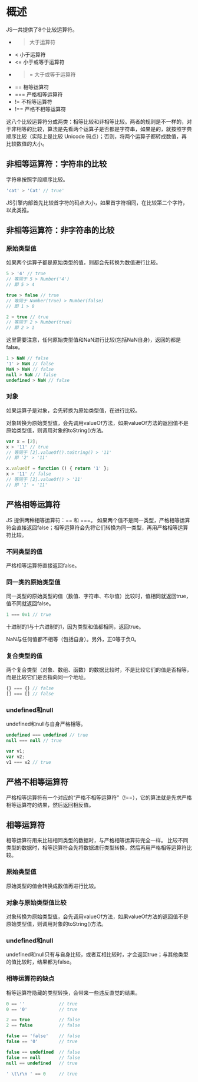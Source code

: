 # 概述
JS一共提供了8个比较运算符。
* > 大于运算符
* < 小于运算符
* <= 小于或等于运算符
* >= 大于或等于运算符
* == 相等运算符
* === 严格相等运算符
* != 不相等运算符
* !== 严格不相等运算符

这八个比较运算符分成两类：相等比较和非相等比较。两者的规则是不一样的，对于非相等的比较，算法是先看两个运算子是否都是字符串，如果是的，就按照字典顺序比较（实际上是比较 Unicode 码点）；否则，将两个运算子都转成数值，再比较数值的大小。

## 非相等运算符：字符串的比较
字符串按照字段顺序比较。
```js
'cat' > 'Cat' // true'
```
JS引擎内部首先比较首字符的码点大小，如果首字符相同，在比较第二个字符，以此类推。

## 非相等运算符：非字符串的比较
### 原始类型值
如果两个运算子都是原始类型的值，则都会先转换为数值进行比较。
```js
5 > '4' // true
// 等同于 5 > Number('4')
// 即 5 > 4

true > false // true
// 等同于 Number(true) > Number(false)
// 即 1 > 0

2 > true // true
// 等同于 2 > Number(true)
// 即 2 > 1
```

这里需要注意，任何原始类型值和NaN进行比较(包括NaN自身)，返回的都是false。
```js
1 > NaN // false
'1' > NaN // false
NaN > NaN // false
null > NaN // false
undefined > NaN // false
```

### 对象
如果运算子是对象，会先转换为原始类型值，在进行比较。

对象转换为原始类型值，会先调用valueOf方法，如果valueOf方法的返回值不是原始类型值，则调用对象的toString()方法。
```js
var x = [2];
x > '11' // true
// 等同于 [2].valueOf().toString() > '11'
// 即 '2' > '11'

x.valueOf = function () { return '1' };
x > '11' // false
// 等同于 [2].valueOf() > '11'
// 即 '1' > '11'
```

## 严格相等运算符
JS 提供两种相等运算符：== 和 ===。
如果两个值不是同一类型，严格相等运算符会直接返回false；相等运算符会先将它们转换为同一类型，再用严格相等运算符比较。

### 不同类型的值
严格相等运算符直接返回false。

### 同一类的原始类型值
同一类型的原始类型的值（数值、字符串、布尔值）比较时，值相同就返回true，值不同就返回false。
```js
1 === 0x1 // true
```
十进制的1与十六进制的1，因为类型和值都相同，返回true。

NaN与任何值都不相等（包括自身）。另外，正0等于负0。

### 复合类型的值
两个复合类型（对象、数组、函数）的数据比较时，不是比较它们的值是否相等，而是比较它们是否指向同一个地址。
```js
{} === {} // false
[] === [] // false
```

### undefined和null
undefined和null与自身严格相等。
```js
undefined === undefined // true
null === null // true

var v1;
var v2;
v1 === v2 // true
```

## 严格不相等运算符
严格相等运算符有一个对应的“严格不相等运算符”（!==），它的算法就是先求严格相等运算符的结果，然后返回相反值。

## 相等运算符
相等运算符用来比较相同类型的数据时，与严格相等运算符完全一样。
比较不同类型的数据时，相等运算符会先将数据进行类型转换，然后再用严格相等运算符比较。

### 原始类型值
原始类型的值会转换成数值再进行比较。

### 对象与原始类型值比较
对象转换为原始类型值，会先调用valueOf方法，如果valueOf方法的返回值不是原始类型值，则调用对象的toString()方法。

### undefined和null
undefined和null只有与自身比较，或者互相比较时，才会返回true；与其他类型的值比较时，结果都为false。

### 相等运算符的缺点
相等运算符隐藏的类型转换，会带来一些违反直觉的结果。
```js
0 == ''             // true
0 == '0'            // true

2 == true           // false
2 == false          // false

false == 'false'    // false
false == '0'        // true

false == undefined  // false
false == null       // false
null == undefined   // true

' \t\r\n ' == 0     // true
```